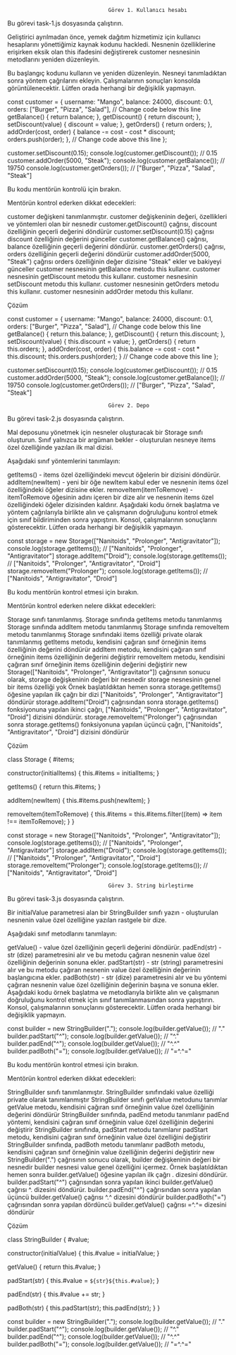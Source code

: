                                     Görev 1. Kullanıcı hesabı

Bu görevi task-1.js dosyasında çalıştırın.


Geliştirici ayrılmadan önce, yemek dağıtım hizmetimiz için kullanıcı hesaplarını yönettiğimiz kaynak kodunu hackledi. Nesnenin özelliklerine erişirken eksik olan this ifadesini değiştirerek customer nesnesinin metodlarını yeniden düzenleyin.



Bu başlangıç kodunu kullanın ve yeniden düzenleyin. Nesneyi tanımladıktan sonra yöntem çağrılarını ekleyin. Çalışmalarının sonuçları konsolda görüntülenecektir. Lütfen orada herhangi bir değişiklik yapmayın.



const customer = {
  username: "Mango",
  balance: 24000,
  discount: 0.1,
  orders: ["Burger", "Pizza", "Salad"],
  // Change code below this line
  getBalance() {
    return balance;
  },
  getDiscount() {
    return discount;
  },
  setDiscount(value) {
    discount = value;
  },
  getOrders() {
    return orders;
  },
  addOrder(cost, order) {
    balance -= cost - cost * discount;
    orders.push(order);
  },
  // Change code above this line
};

customer.setDiscount(0.15);
console.log(customer.getDiscount()); // 0.15
customer.addOrder(5000, "Steak");
console.log(customer.getBalance()); // 19750
console.log(customer.getOrders()); // ["Burger", "Pizza", "Salad", "Steak"]



Bu kodu mentörün kontrolü için bırakın.



Mentörün kontrol ederken dikkat edecekleri:

customer değişkeni tanımlanmıştır.
customer değişkeninin değeri, özellikleri ve yöntemleri olan bir nesnedir
customer.getDiscount() çağrısı, discount özelliğinin geçerli değerini döndürür
customer.setDiscount(0.15) çağrısı discount özelliğinin değerini günceller
customer.getBalance() çağrısı, balance özelliğinin geçerli değerini döndürür.
customer.getOrders() çağrısı, orders özelliğinin geçerli değerini döndürür
customer.addOrder(5000, "Steak") çağrısı orders özelliğinin değer dizisine "Steak" ekler ve bakiyeyi günceller
customer nesnesinin getBalance metodu this kullanır.
customer nesnesinin getDiscount metodu this kullanır.
customer nesnesinin setDiscount metodu this kullanır.
customer nesnesinin getOrders metodu this kullanır.
customer nesnesinin addOrder metodu this kullanır.


Çözüm

const customer = {
  username: "Mango",
  balance: 24000,
  discount: 0.1,
  orders: ["Burger", "Pizza", "Salad"],
  // Change code below this line
  getBalance() {
    return this.balance;
  },
  getDiscount() {
    return this.discount;
  },
  setDiscount(value) {
    this.discount = value;
  },
  getOrders() {
    return this.orders;
  },
  addOrder(cost, order) {
    this.balance -= cost - cost * this.discount;
    this.orders.push(order);
  }
  // Change code above this line
};

customer.setDiscount(0.15);
console.log(customer.getDiscount()); // 0.15
customer.addOrder(5000, "Steak");
console.log(customer.getBalance()); // 19750
console.log(customer.getOrders()); // ["Burger", "Pizza", "Salad", "Steak"]



                                    Görev 2. Depo

Bu görevi task-2.js dosyasında çalıştırın.


Mal deposunu yönetmek için nesneler oluşturacak bir Storage sınıfı oluşturun. Sınıf yalnızca bir argüman bekler - oluşturulan nesneye items özel özelliğinde yazılan ilk mal dizisi.

Aşağıdaki sınıf yöntemlerini tanımlayın:

getItems() - items özel özelliğindeki mevcut öğelerin bir dizisini döndürür.
addItem(newItem) - yeni bir öğe newItem kabul eder ve nesnenin items özel özelliğindeki öğeler dizisine ekler.
removeItem(itemToRemove) - itemToRemove öğesinin adını içeren bir dize alır ve nesnenin items özel özelliğindeki öğeler dizisinden kaldırır.
Aşağıdaki kodu örnek başlatma ve yöntem çağrılarıyla birlikte alın ve çalışmanın doğruluğunu kontrol etmek için sınıf bildiriminden sonra yapıştırın. Konsol, çalışmalarının sonuçlarını gösterecektir. Lütfen orada herhangi bir değişiklik yapmayın.



const storage = new Storage(["Nanitoids", "Prolonger", "Antigravitator"]);
console.log(storage.getItems()); // ["Nanitoids", "Prolonger", "Antigravitator"]
storage.addItem("Droid");
console.log(storage.getItems()); // ["Nanitoids", "Prolonger", "Antigravitator", "Droid"]
storage.removeItem("Prolonger");
console.log(storage.getItems()); // ["Nanitoids", "Antigravitator", "Droid"]



Bu kodu mentörün kontrol etmesi için bırakın.



Mentörün kontrol ederken nelere dikkat edecekleri:

Storage sınıfı tanımlanmış.
Storage sınıfında getItems metodu tanımlanmış
Storage sınıfında addItem metodu tanımlanmış
Storage sınıfında removeItem metodu tanımlanmış
Storage sınıfındaki items özelliği private olarak tanımlanmış
getItems metodu, kendisini çağıran sınıf örneğinin items özelliğinin değerini döndürür
addItem metodu, kendisini çağıran sınıf örneğinin items özelliğinin değerini değiştirir
removeItem metodu, kendisini çağıran sınıf örneğinin items özelliğinin değerini değiştirir
new Storage(["Nanitoids", "Prolonger", "Antigravitator"]) çağrısının sonucu olarak, storage değişkeninin değeri bir nesnedir
storage nesnesinin genel bir items özelliği yok
Örnek başlatıldıktan hemen sonra storage.getItems() öğesine yapılan ilk çağrı bir dizi ["Nanitoids", "Prolonger", "Antigravitator"] döndürür
storage.addItem("Droid") çağrısından sonra storage.getItems() fonksiyonuna yapılan ikinci çağrı, ["Nanitoids", "Prolonger", "Antigravitator", "Droid"] dizisini döndürür.
storage.removeItem("Prolonger") çağrısından sonra storage.getItems() fonksiyonuna yapılan üçüncü çağrı, ["Nanitoids", "Antigravitator", "Droid"] dizisini döndürür


Çözüm

class Storage {
  #items;

  constructor(initialItems) {
    this.#items = initialItems;
  }

  getItems() {
    return this.#items;
  }

  addItem(newItem) {
    this.#items.push(newItem);
  }

  removeItem(itemToRemove) {
    this.#items = this.#items.filter((item) => item !== itemToRemove);
  }
}

const storage = new Storage(["Nanitoids", "Prolonger", "Antigravitator"]);
console.log(storage.getItems()); // ["Nanitoids", "Prolonger", "Antigravitator"]
storage.addItem("Droid");
console.log(storage.getItems()); // ["Nanitoids", "Prolonger", "Antigravitator", "Droid"]
storage.removeItem("Prolonger");
console.log(storage.getItems()); // ["Nanitoids", "Antigravitator", "Droid"]



                                    Görev 3. String birleştirme

Bu görevi task-3.js dosyasında çalıştırın.


Bir initialValue parametresi alan bir StringBuilder sınıfı yazın - oluşturulan nesnenin value özel özelliğine yazılan rastgele bir dize.

Aşağıdaki sınıf metodlarını tanımlayın:

getValue() - value özel özelliğinin geçerli değerini döndürür.
padEnd(str) - str (dize) parametresini alır ve bu metodu çağıran nesnenin value özel özelliğinin değerinin sonuna ekler.
padStart(str) - str (string) parametresini alır ve bu metodu çağıran nesnenin value özel özelliğinin değerinin başlangıcına ekler.
padBoth(str) - str (dize) parametresini alır ve bu yöntemi çağıran nesnenin value özel özelliğinin değerinin başına ve sonuna ekler.
Aşağıdaki kodu örnek başlatma ve metodlarıyla birlikte alın ve çalışmanın doğruluğunu kontrol etmek için sınıf tanımlanmasından sonra yapıştırın. Konsol, çalışmalarının sonuçlarını gösterecektir. Lütfen orada herhangi bir değişiklik yapmayın.



const builder = new StringBuilder(".");
console.log(builder.getValue()); // "."
builder.padStart("^");
console.log(builder.getValue()); // "^."
builder.padEnd("^");
console.log(builder.getValue()); // "^.^"
builder.padBoth("=");
console.log(builder.getValue()); // "=^.^="



Bu kodu mentörün kontrol etmesi için bırakın.



Mentörün kontrol ederken dikkat edecekleri:

StringBuilder sınıfı tanımlanmıştır.
StringBuilder sınıfındaki value özelliği private olarak tanımlanmıştır
StringBuilder sınıfı getValue metodunu tanımlar
getValue metodu, kendisini çağıran sınıf örneğinin value özel özelliğinin değerini döndürür
StringBuilder sınıfında, padEnd metodu tanımlanır
padEnd yöntemi, kendisini çağıran sınıf örneğinin value özel özelliğinin değerini değiştirir
StringBuilder sınıfında, padStart metodu tanımlanır
padStart metodu, kendisini çağıran sınıf örneğinin value özel özelliğini değiştirir
StringBuilder sınıfında, padBoth metodu tanımlanır
padBoth metodu, kendisini çağıran sınıf örneğinin value özelliğinin değerini değiştirir
new StringBuilder(".") çağrısının sonucu olarak, builder değişkeninin değeri bir nesnedir
builder nesnesi value genel özelliğini içermez.
Örnek başlatıldıktan hemen sonra builder.getValue() öğesine yapılan ilk çağrı . dizesini döndürür.
builder.padStart("^") çağrısından sonra yapılan ikinci builder.getValue() çağrısı ^. dizesini döndürür.
builder.padEnd("^") çağrısından sonra yapılan üçüncü builder.getValue() çağrısı ^.^ dizesini döndürür
builder.padBoth("=") çağrısından sonra yapılan dördüncü builder.getValue() çağrısı =^.^= dizesini döndürür


Çözüm

class StringBuilder {
  #value;

  constructor(initialValue) {
    this.#value = initialValue;
  }

  getValue() {
    return this.#value;
  }

  padStart(str) {
    this.#value = `${str}${this.#value}`;
  }

  padEnd(str) {
    this.#value += str;
  }

  padBoth(str) {
    this.padStart(str);
    this.padEnd(str);
  }
}

const builder = new StringBuilder(".");
console.log(builder.getValue()); // "."
builder.padStart("^");
console.log(builder.getValue()); // "^."
builder.padEnd("^");
console.log(builder.getValue()); // "^.^"
builder.padBoth("=");
console.log(builder.getValue()); // "=^.^="